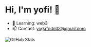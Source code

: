 # Hi, I'm yofi! 👋

- 🌱 Learning: web3
- 📫 Contact: yogafndn03@gmail.com

![GitHub Stats](https://github-readme-stats.vercel.app/api?username=yfndx&show_icons=true&theme=radical)

